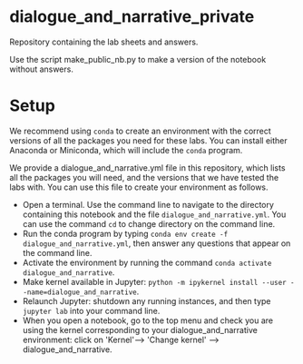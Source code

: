 # dialogue_and_narrative_private

Repository containing the lab sheets and answers.

Use the script make_public_nb.py to make a version of the notebook without answers.

# Setup


We recommend using ```conda``` to create an environment with the correct versions of all the packages you need for these labs. You can install either Anaconda or Miniconda, which will include the ```conda``` program. 

We provide a dialogue_and_narrative.yml file in this repository, which lists all the packages you will need, and the versions that we have tested the labs with. You can use this file to create your environment as follows.

* Open a terminal. Use the command line to navigate to the directory containing this notebook and the file ```dialogue_and_narrative.yml```. You can use the command ```cd``` to change directory on the command line.
* Run the conda program by typing ```conda env create -f dialogue_and_narrative.yml```, then answer any questions that appear on the command line.
* Activate the environment by running the command ```conda activate dialogue_and_narrative```.
* Make kernel available in Jupyter: ```python -m ipykernel install --user --name=dialogue_and_narrative```.
* Relaunch Jupyter: shutdown any running instances, and then type ```jupyter lab``` into your command line.
* When you open a notebook, go to the top menu and check you are using the kernel corresponding to your dialogue_and_narrative environment: click on 'Kernel'--> 'Change kernel' --> dialogue_and_narrative.

